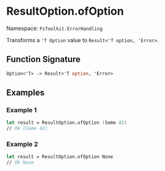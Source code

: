 # ResultOption.ofOption

Namespace: `FsToolkit.ErrorHandling`

Transforms a `'T Option` value to `Result<'T option, 'Error>`.

## Function Signature

```fsharp
Option<'T> -> Result<'T option, 'Error>
```

## Examples

### Example 1

```fsharp
let result = ResultOption.ofOption (Some 42)
// Ok (Some 42)
```

### Example 2

```fsharp
let result = ResultOption.ofOption None
// Ok None
```

